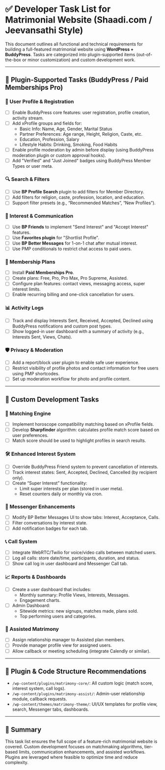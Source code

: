 
# ✅ Developer Task List for Matrimonial Website (Shaadi.com / Jeevansathi Style)

This document outlines all functional and technical requirements for building a full-featured matrimonial website using **WordPress + BuddyPress**. Tasks are categorized into plugin-supported items (out-of-the-box or minor customization) and custom development work.

---

## 🔹 Plugin-Supported Tasks (BuddyPress / Paid Memberships Pro)

### 👤 User Profile & Registration
- [ ] Enable BuddyPress core features: user registration, profile creation, activity stream.
- [ ] Add xProfile groups and fields for:
  - Basic Info: Name, Age, Gender, Marital Status
  - Partner Preferences: Age range, Height, Religion, Caste, etc.
  - Education, Profession, Salary
  - Lifestyle Habits: Drinking, Smoking, Food Habits
- [ ] Enable profile moderation by admin before display (using BuddyPress moderation plugin or custom approval hooks).
- [ ] Add "Verified" and "Just Joined" badges using BuddyPress Member Types or user meta.

### 🔍 Search & Filters
- [ ] Use **BP Profile Search** plugin to add filters for Member Directory.
- [ ] Add filters for religion, caste, profession, location, and education.
- [ ] Support filter presets (e.g., “Recommended Matches”, “New Profiles”).

### 📩 Interest & Communication
- [ ] Use **BP Friends** to implement "Send Interest" and "Accept Interest" features.
- [ ] Use **Favorites plugin** for "Shortlist Profile".
- [ ] Use **BP Better Messages** for 1-on-1 chat after mutual interest.
- [ ] Use PMP conditionals to restrict chat access to paid users.

### 💼 Membership Plans
- [ ] Install **Paid Memberships Pro**.
- [ ] Create plans: Free, Pro, Pro Max, Pro Supreme, Assisted.
- [ ] Configure plan features: contact views, messaging access, super interest limits.
- [ ] Enable recurring billing and one-click cancellation for users.

### 📊 Activity Logs
- [ ] Track and display Interests Sent, Received, Accepted, Declined using BuddyPress notifications and custom post types.
- [ ] Show logged-in user dashboard with a summary of activity (e.g., Interests Sent, Views, Chats).

### 🛡 Privacy & Moderation
- [ ] Add a report/block user plugin to enable safe user experience.
- [ ] Restrict visibility of profile photos and contact information for free users using PMP shortcodes.
- [ ] Set up moderation workflow for photo and profile content.

---

## 🔸 Custom Development Tasks

### 🔁 Matching Engine
- [ ] Implement horoscope compatibility matching based on xProfile fields.
- [ ] Develop **Sharpfinder** algorithm: calculates profile match score based on user preferences.
- [ ] Match score should be used to highlight profiles in search results.

### 🛠 Enhanced Interest System
- [ ] Override BuddyPress Friend system to prevent cancellation of interests.
- [ ] Track interest states: Sent, Accepted, Declined, Cancelled (by recipient only).
- [ ] Create “Super Interest” functionality:
  - Limit super interests per plan (stored in user meta).
  - Reset counters daily or monthly via cron.

### 💬 Messenger Enhancements
- [ ] Modify BP Better Messages UI to show tabs: Interest, Acceptance, Calls.
- [ ] Filter conversations by interest state.
- [ ] Add notification badges for each tab.

### 📞 Call System
- [ ] Integrate WebRTC/Twilio for voice/video calls between matched users.
- [ ] Log all calls: store date/time, participants, duration, and status.
- [ ] Show call log in user dashboard and Messenger Call tab.

### 📈 Reports & Dashboards
- [ ] Create a user dashboard that includes:
  - Monthly summary: Profile Views, Interests, Messages.
  - Engagement charts.
- [ ] Admin Dashboard:
  - Sitewide metrics: new signups, matches made, plans sold.
  - Top performing users and categories.

### 🤝 Assisted Matrimony
- [ ] Assign relationship manager to Assisted plan members.
- [ ] Provide manager profile view for assigned users.
- [ ] Allow callback or meeting scheduling (integrate Calendly or similar).

---

## 🧩 Plugin & Code Structure Recommendations

- `/wp-content/plugins/matrimony-core/`: All custom logic (match score, interest system, call logs).
- `/wp-content/plugins/matrimony-assist/`: Admin-user relationship module, callback requests.
- `/wp-content/themes/matrimony-theme/`: UI/UX templates for profile view, search, Messenger tabs, dashboards.

---

## 🧠 Summary

This task list ensures the full scope of a feature-rich matrimonial website is covered. Custom development focuses on matchmaking algorithms, tier-based limits, communication enhancements, and assisted workflows. Plugins are leveraged where feasible to optimize time and reduce complexity.
